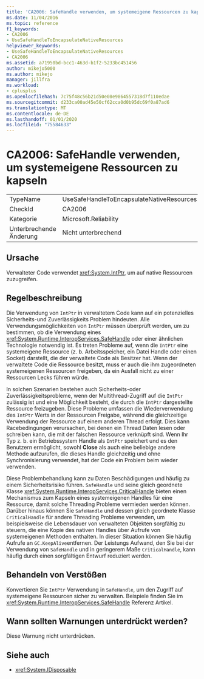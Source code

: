 ```yaml
---
title: 'CA2006: SafeHandle verwenden, um systemeigene Ressourcen zu kapseln'
ms.date: 11/04/2016
ms.topic: reference
f1_keywords:
- CA2006
- UseSafeHandleToEncapsulateNativeResources
helpviewer_keywords:
- UseSafeHandleToEncapsulateNativeResources
- CA2006
ms.assetid: a71950bd-bcc1-463d-b1f2-5233bc451456
author: mikejo5000
ms.author: mikejo
manager: jillfra
ms.workload:
- cplusplus
ms.openlocfilehash: 7c75f48c56b21d50e08e9864557318d7f110edae
ms.sourcegitcommit: d233ca00ad45e50cf62cca0d0b95dc69f0a87ad6
ms.translationtype: MT
ms.contentlocale: de-DE
ms.lasthandoff: 01/01/2020
ms.locfileid: "75584633"
---
```

# <a name="ca2006-use-safehandle-to-encapsulate-native-resources"></a>CA2006: SafeHandle verwenden, um systemeigene Ressourcen zu kapseln

|||
|-|-|
|TypeName|UseSafeHandleToEncapsulateNativeResources|
|CheckId|CA2006|
|Kategorie|Microsoft.Reliability|
|Unterbrechende Änderung|Nicht unterbrechend|

## <a name="cause"></a>Ursache

Verwalteter Code verwendet <xref:System.IntPtr>, um auf native Ressourcen zuzugreifen.

## <a name="rule-description"></a>Regelbeschreibung

Die Verwendung von `IntPtr` in verwaltetem Code kann auf ein potenzielles Sicherheits-und Zuverlässigkeits Problem hindeuten. Alle Verwendungsmöglichkeiten von `IntPtr` müssen überprüft werden, um zu bestimmen, ob die Verwendung eines <xref:System.Runtime.InteropServices.SafeHandle> oder einer ähnlichen Technologie notwendig ist. Es treten Probleme auf, wenn die `IntPtr` eine systemeigene Ressource (z. b. Arbeitsspeicher, ein Datei Handle oder einen Socket) darstellt, die der verwaltete Code als Besitzer hat. Wenn der verwaltete Code die Ressource besitzt, muss er auch die ihm zugeordneten systemeigenen Ressourcen freigeben, da ein Ausfall nicht zu einer Ressourcen Lecks führen würde.

In solchen Szenarien bestehen auch Sicherheits-oder Zuverlässigkeitsprobleme, wenn der Multithread-Zugriff auf die `IntPtr` zulässig ist und eine Möglichkeit besteht, die durch die `IntPtr` dargestellte Ressource freizugeben. Diese Probleme umfassen die Wiederverwendung des `IntPtr` Werts in der Ressourcen Freigabe, während die gleichzeitige Verwendung der Ressource auf einem anderen Thread erfolgt. Dies kann Racebedingungen verursachen, bei denen ein Thread Daten lesen oder schreiben kann, die mit der falschen Ressource verknüpft sind. Wenn Ihr Typ z. b. ein Betriebssystem Handle als `IntPtr` speichert und es den Benutzern ermöglicht, sowohl **Close** als auch eine beliebige andere Methode aufzurufen, die dieses Handle gleichzeitig und ohne Synchronisierung verwendet, hat der Code ein Problem beim wieder verwenden.

Diese Problembehandlung kann zu Daten Beschädigungen und häufig zu einem Sicherheitsrisiko führen. `SafeHandle` und seine gleich geordnete Klasse <xref:System.Runtime.InteropServices.CriticalHandle> bieten einen Mechanismus zum Kapseln eines systemeigenen Handles für eine Ressource, damit solche Threading Probleme vermieden werden können. Darüber hinaus können Sie `SafeHandle` und dessen gleich geordnete Klasse `CriticalHandle` für andere Threading Probleme verwenden, um beispielsweise die Lebensdauer von verwalteten Objekten sorgfältig zu steuern, die eine Kopie des nativen Handles über Aufrufe von systemeigenen Methoden enthalten. In dieser Situation können Sie häufig Aufrufe an `GC.KeepAlive`entfernen. Der Leistungs Aufwand, den Sie bei der Verwendung von `SafeHandle` und in geringerem Maße `CriticalHandle`, kann häufig durch einen sorgfältigen Entwurf reduziert werden.

## <a name="how-to-fix-violations"></a>Behandeln von Verstößen

Konvertieren Sie `IntPtr` Verwendung in `SafeHandle`, um den Zugriff auf systemeigene Ressourcen sicher zu verwalten. Beispiele finden Sie im <xref:System.Runtime.InteropServices.SafeHandle> Referenz Artikel.

## <a name="when-to-suppress-warnings"></a>Wann sollten Warnungen unterdrückt werden?

Diese Warnung nicht unterdrücken.

## <a name="see-also"></a>Siehe auch

- <xref:System.IDisposable>
